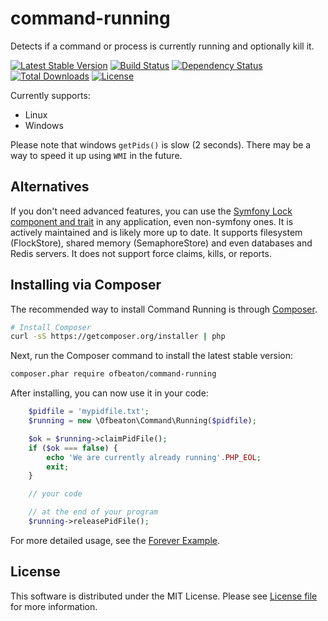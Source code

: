 # command-running
Detects if a command or process is currently running and optionally kill it.

[![Latest Stable Version](https://poser.pugx.org/ofbeaton/command-running/v/stable.png)](https://packagist.org/packages/ofbeaton/command-running)
[![Build Status](https://travis-ci.org/ofbeaton/command-running.svg?branch=master)](https://travis-ci.org/ofbeaton/command-running)
[![Dependency Status](https://www.versioneye.com/php/ofbeaton:command-running/badge.svg?style=flat)](https://www.versioneye.com/php/ofbeaton:command-running)
[![Total Downloads](https://img.shields.io/packagist/dt/ofbeaton/command-running.svg)](https://packagist.org/packages/ofbeaton/command-running)
[![License](https://poser.pugx.org/ofbeaton/command-running/license)](LICENSE)

Currently supports:
 - Linux
 - Windows

Please note that windows `getPids()` is slow (2 seconds). There may be a way to speed it up using `WMI` in the future.

## Alternatives

If you don't need advanced features, you can use the [Symfony Lock component and trait](https://symfony.com/doc/master/console/lockable_trait.html) in any application, even non-symfony ones. It is actively maintained and is likely more up to date. It supports filesystem (FlockStore), shared memory (SemaphoreStore) and even databases and Redis servers. It does not support force claims, kills, or reports.

## Installing via Composer

The recommended way to install Command Running is through
[Composer](http://getcomposer.org).

```bash
# Install Composer
curl -sS https://getcomposer.org/installer | php
```

Next, run the Composer command to install the latest stable version:

```bash
composer.phar require ofbeaton/command-running
```

After installing, you can now use it in your code:

```php
    $pidfile = 'mypidfile.txt';
    $running = new \Ofbeaton\Command\Running($pidfile);

    $ok = $running->claimPidFile();
    if ($ok === false) {
        echo 'We are currently already running'.PHP_EOL;
        exit;
    }

    // your code

    // at the end of your program
    $running->releasePidFile();

```

For more detailed usage, see the [Forever Example](examples/forever).

## License

This software is distributed under the MIT License. Please see [License file](LICENSE) for more information.
